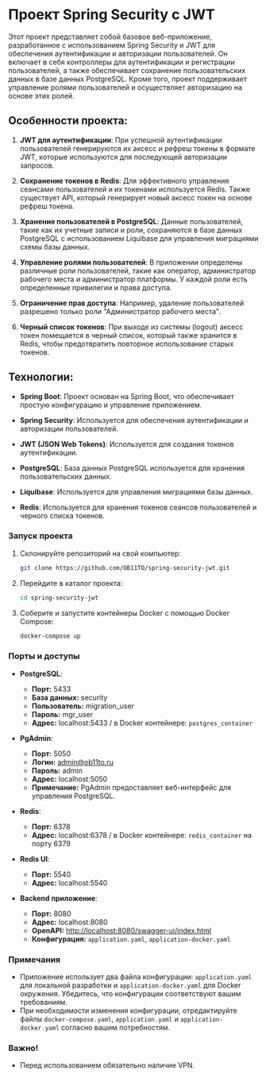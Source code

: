 # Проект Spring Security с JWT

Этот проект представляет собой базовое веб-приложение, разработанное с использованием Spring Security и JWT для обеспечения аутентификации и авторизации пользователей. Он включает в себя контроллеры для аутентификации и регистрации пользователей, а также обеспечивает сохранение пользовательских данных в базе данных PostgreSQL. Кроме того, проект поддерживает управление ролями пользователей и осуществляет авторизацию на основе этих ролей.

## Особенности проекта:

1. **JWT для аутентификации**: При успешной аутентификации пользователей генерируются их аксесс и рефреш токены в формате JWT, которые используются для последующей авторизации запросов.

2. **Сохранение токенов в Redis**: Для эффективного управления сеансами пользователей и их токенами используется Redis. Также существует API, который генерирует новый аксесс токен на основе рефреш токена.

3. **Хранение пользователей в PostgreSQL**: Данные пользователей, такие как их учетные записи и роли, сохраняются в базе данных PostgreSQL с использованием Liquibase для управления миграциями схемы базы данных.

4. **Управление ролями пользователей**: В приложении определены различные роли пользователей, такие как оператор, администратор рабочего места и администратор платформы. У каждой роли есть определенные привилегии и права доступа.

5. **Ограничение прав доступа**: Например, удаление пользователей разрешено только роли "Администратор рабочего места".

6. **Черный список токенов**: При выходе из системы (logout) аксесс токен помещается в черный список, который также хранится в Redis, чтобы предотвратить повторное использование старых токенов.

## Технологии:

- **Spring Boot**: Проект основан на Spring Boot, что обеспечивает простую конфигурацию и управление приложением.

- **Spring Security**: Используется для обеспечения аутентификации и авторизации пользователей.

- **JWT (JSON Web Tokens)**: Используется для создания токенов аутентификации.

- **PostgreSQL**: База данных PostgreSQL используется для хранения пользовательских данных.

- **Liquibase**: Используется для управления миграциями базы данных.

- **Redis**: Используется для хранения токенов сеансов пользователей и черного списка токенов.

### Запуск проекта

1. Склонируйте репозиторий на свой компьютер:

    ```bash
    git clone https://github.com/OB11TO/spring-security-jwt.git
    ```

2. Перейдите в каталог проекта:

    ```bash
    cd spring-security-jwt
    ```

3. Соберите и запустите контейнеры Docker с помощью Docker Compose:

    ```bash
    docker-compose up
    ```
### Порты и доступы

- **PostgreSQL**:
    - **Порт:** 5433
    - **База данных:** security
    - **Пользователь:** migration_user
    - **Пароль:** mgr_user
    - **Адрес:** localhost:5433 / в Docker контейнере: `postgres_container`

- **PgAdmin**:
    - **Порт:** 5050
    - **Логин:** admin@ob11to.ru
    - **Пароль:** admin
    - **Адрес:** localhost:5050
    - **Примечание:** PgAdmin предоставляет веб-интерфейс для управления PostgreSQL.

- **Redis**:
    - **Порт:** 6378
    - **Адрес:** localhost:6378 / в Docker контейнере: `redis_container` на порту 6379

- **Redis UI**:
    - **Порт:** 5540
    - **Адрес:** localhost:5540

- **Backend приложение**:
    - **Порт:** 8080
    - **Адрес:** localhost:8080
    - **OpenAPI:** [http://localhost:8080/swagger-ui/index.html](http://localhost:8080/swagger-ui/index.html)
    - **Конфигурация:** `application.yaml`, `application-docker.yaml`

### Примечания

- Приложение использует два файла конфигурации: `application.yaml` для локальной разработки и `application-docker.yaml` для Docker окружения. Убедитесь, что конфигурации соответствуют вашим требованиям.
- При необходимости изменения конфигурации, отредактируйте файлы `docker-compose.yaml`, `application.yaml` и `application-docker.yaml` согласно вашим потребностям.

### Важно!

- Перед использованием обязательно наличие VPN.
